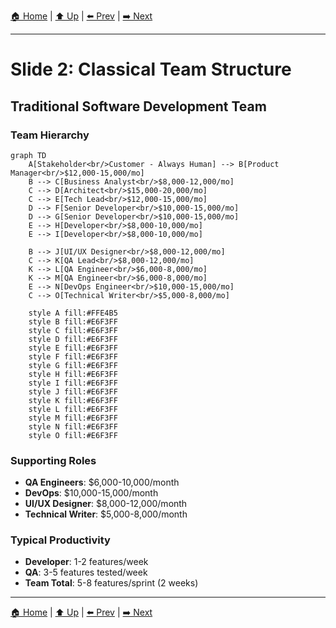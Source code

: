 [🏠 Home](../slide-deck.md) | [⬆️ Up](../slide-deck.md) | [⬅️ Prev](slide-01-cover.md) | [➡️ Next](slide-03-agent-augmented.md)

---

# Slide 2: Classical Team Structure

## Traditional Software Development Team

### Team Hierarchy

```mermaid
graph TD
    A[Stakeholder<br/>Customer - Always Human] --> B[Product Manager<br/>$12,000-15,000/mo]
    B --> C[Business Analyst<br/>$8,000-12,000/mo]
    C --> D[Architect<br/>$15,000-20,000/mo]
    C --> E[Tech Lead<br/>$12,000-15,000/mo]
    D --> F[Senior Developer<br/>$10,000-15,000/mo]
    D --> G[Senior Developer<br/>$10,000-15,000/mo]
    E --> H[Developer<br/>$8,000-10,000/mo]
    E --> I[Developer<br/>$8,000-10,000/mo]
    
    B --> J[UI/UX Designer<br/>$8,000-12,000/mo]
    C --> K[QA Lead<br/>$8,000-12,000/mo]
    K --> L[QA Engineer<br/>$6,000-8,000/mo]
    K --> M[QA Engineer<br/>$6,000-8,000/mo]
    E --> N[DevOps Engineer<br/>$10,000-15,000/mo]
    C --> O[Technical Writer<br/>$5,000-8,000/mo]
    
    style A fill:#FFE4B5
    style B fill:#E6F3FF
    style C fill:#E6F3FF
    style D fill:#E6F3FF
    style E fill:#E6F3FF
    style F fill:#E6F3FF
    style G fill:#E6F3FF
    style H fill:#E6F3FF
    style I fill:#E6F3FF
    style J fill:#E6F3FF
    style K fill:#E6F3FF
    style L fill:#E6F3FF
    style M fill:#E6F3FF
    style N fill:#E6F3FF
    style O fill:#E6F3FF
```

### Supporting Roles
- **QA Engineers**: $6,000-10,000/month
- **DevOps**: $10,000-15,000/month
- **UI/UX Designer**: $8,000-12,000/month
- **Technical Writer**: $5,000-8,000/month

### Typical Productivity
- **Developer**: 1-2 features/week
- **QA**: 3-5 features tested/week
- **Team Total**: 5-8 features/sprint (2 weeks)

---

[🏠 Home](../slide-deck.md) | [⬆️ Up](../slide-deck.md) | [⬅️ Prev](slide-01-cover.md) | [➡️ Next](slide-03-agent-augmented.md)